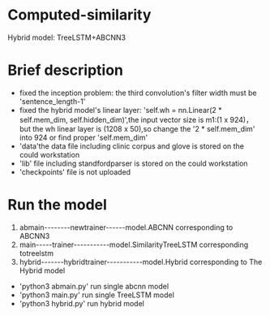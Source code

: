 # Computed-similarity
Hybrid model: TreeLSTM+ABCNN3
# Brief description
- fixed the inception problem: the third convolution's filter width must be 'sentence_length-1'
- fixed the hybrid model's linear layer: 'self.wh = nn.Linear(2 * self.mem_dim, self.hidden_dim)',the input vector size is m1:(1 x 924)，but the wh linear layer is (1208 x 50),so change the '2 * self.mem_dim' into 924 or find proper 'self.mem_dim'
- 'data'the data file including clinic corpus and glove is stored on the could workstation
- 'lib' file including standfordparser is stored on the could workstation
- 'checkpoints' file is not uploaded
# Run the model
1. abmain--------newtrainer------model.ABCNN corresponding to ABCNN3
2. main-----trainer-----------model.SimilarityTreeLSTM corresponding totreelstm
3. hybrid-------hybridtrainer-----------model.Hybrid corresponding to The Hybrid model

- 'python3 abmain.py'   run single abcnn model
- 'python3 main.py'     run single TreeLSTM model
- 'python3 hybrid.py'   run hybrid model

